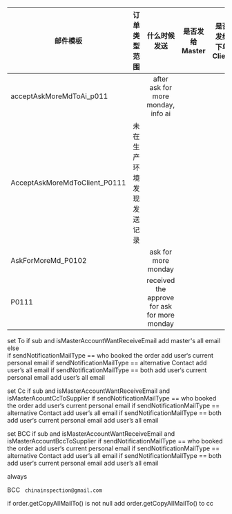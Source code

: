 



邮件模板|订单类型范围|什么时候发送|是否发给Master|是否发给下单Client|是否发给subAccount 
--|:--|:--:|:--:|:--:|:--: 
acceptAskMoreMdToAi_p011||after ask for more monday, info ai||
AcceptAskMoreMdToClient_P0111|未在生产环境发现发送记录|||
AskForMoreMd_P0102||ask for more monday|||yes  
P0111||received the approve for ask for more monday|| 

set To 
if sub and isMasterAccountWantReceiveEmail
	add master's all email 
else 	
	if sendNotificationMailType == who booked the order
		add user‘s  current personal email
	if 	sendNotificationMailType == alternative Contact
	   add  user’s all email
   if sendNotificationMailType == both
      add user‘s  current personal email 
      add  user’s all email
	   
set Cc
if sub and isMasterAccountWantReceiveEmail and isMasterAcountCcToSupplier
	if sendNotificationMailType == who booked the order
		add user‘s  current personal email
	if 	sendNotificationMailType == alternative Contact
	   add  user’s all email
    if sendNotificationMailType == both
      add user‘s  current personal email 
      add  user’s all email


set BCC 
if sub and isMasterAccountWantReceiveEmail and isMasterAccountBccToSupplier
	if sendNotificationMailType == who booked the order
		add user‘s  current personal email
	if 	sendNotificationMailType == alternative Contact
	   add  user’s all email
    if sendNotificationMailType == both
      add user‘s  current personal email 
      add  user’s all email

always

BCC  ` chinainspection@gmail.com` 

if order.getCopyAllMailTo() is not null 
	add order.getCopyAllMailTo() to cc







